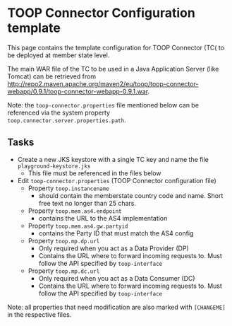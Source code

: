 # TOOP Connector Configuration template

This page contains the template configuration for TOOP Connector (TC( to be deployed at member state level.

The main WAR file of the TC to be used in a Java Application Server (like Tomcat) can be retrieved from http://repo2.maven.apache.org/maven2/eu/toop/toop-connector-webapp/0.9.1/toop-connector-webapp-0.9.1.war. 

Note: the `toop-connector.properties` file mentioned below can be referenced via the system property `toop.connector.server.properties.path`.

## Tasks

* Create a new JKS keystore with a single TC key and name the file `playground-keystore.jks`
    * This file must be referenced in the files below
* Edit `toop-connector.properties` (TOOP Connector configuration file)
    * Property `toop.instancename`
        * should contain the memberstate country code and name. Short free text no longer than 25 chars.
    * Property `toop.mem.as4.endpoint`
        * contains the URL to the AS4 implementation
    * Property `toop.mem.as4.gw.partyid`
        * contains the Party ID that must match the AS4 config
    * Property `toop.mp.dp.url`
        * Only required when you act as a Data Provider (DP)
        * Contains the URL where to forward incoming requests to. Must follow the API specified by `toop-interface`
    * Property `toop.mp.dc.url`
        * Only required when you act as a Data Consumer (DC)
        * Contains the URL where to forward incoming requests to. Must follow the API specified by `toop-interface`

Note: all properties that need modification are also marked with `[CHANGEME]` in the respective files.
